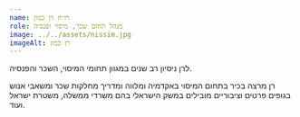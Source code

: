 ```yaml
---
name: רו״ח רן כמון
role: מנהל תחום שכר, מיסוי ופנסיה
image: ../../assets/nissim.jpg
imageAlt: רן כמון
---
```


לרן ניסיון רב שנים במגוון תחומי המיסוי, השכר והפנסיה.

רן מרצה בכיר בתחום המיסוי באקדמיה ומלווה ומדריך מחלקות שכר ומשאבי אנוש בגופים פרטים וציבוריים מובילים במשק הישראלי בהם משרדי ממשלה, משטרת ישראל ועוד.
